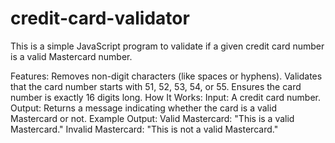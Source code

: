# credit-card-validator
This is a simple JavaScript program to validate if a given credit card number is a valid Mastercard number.

Features:
Removes non-digit characters (like spaces or hyphens).
Validates that the card number starts with 51, 52, 53, 54, or 55.
Ensures the card number is exactly 16 digits long.
How It Works:
Input: A credit card number.
Output: Returns a message indicating whether the card is a valid Mastercard or not.
Example Output:
Valid Mastercard: "This is a valid Mastercard."
Invalid Mastercard: "This is not a valid Mastercard."
